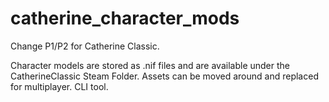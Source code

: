 # catherine_character_mods
Change P1/P2 for Catherine Classic.

Character models are stored as .nif files and are available under the CatherineClassic Steam Folder. Assets can be moved around and replaced for multiplayer. CLI tool.
